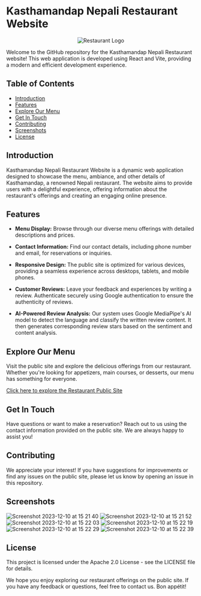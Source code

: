# Kasthamandap Nepali Restaurant Website
<p align="center">
  <img src="https://github.com/bekstha/Dashboard/assets/91323947/9919944e-73f7-439d-a0c4-73afef0981f2](https://github.com/bekstha/kasthamandap/assets/91323947/ff6f15f8-d3f8-4591-b53a-481f9108b372)" alt="Restaurant Logo">
</p>

Welcome to the GitHub repository for the Kasthamandap Nepali Restaurant website! This web application is developed using React and Vite, providing a modern and efficient development experience.

## Table of Contents

- [Introduction](#introduction)
- [Features](#features)
- [Explore Our Menu](#explore-our-menu)
- [Get In Touch](#get-in-touch)
- [Contributing](#contributing)
- [Screenshots](#screenshots)
- [License](#license)

## Introduction

Kasthamandap Nepali Restaurant Website is a dynamic web application designed to showcase the menu, ambiance, and other details of Kasthamandap, a renowned Nepali restaurant. The website aims to provide users with a delightful experience, offering information about the restaurant's offerings and creating an engaging online presence.

## Features

- **Menu Display:** Browse through our diverse menu offerings with detailed descriptions and prices.

- **Contact Information:** Find our contact details, including phone number and email, for reservations or inquiries.

- **Responsive Design:** The public site is optimized for various devices, providing a seamless experience across desktops, tablets, and mobile phones.

- **Customer Reviews:** Leave your feedback and experiences by writing a review. Authenticate securely using Google authentication to ensure the authenticity of reviews.

- **AI-Powered Review Analysis:** Our system uses Google MediaPipe's AI model to detect the language and classify the written review content. It then generates corresponding review stars based on the sentiment and content analysis.

## Explore Our Menu

Visit the public site and explore the delicious offerings from our restaurant. Whether you're looking for appetizers, main courses, or desserts, our menu has something for everyone.

<a href="https://kasthamandap.fi/" target="_blank">Click here to explore the Restaurant Public Site</a>


## Get In Touch

Have questions or want to make a reservation? Reach out to us using the contact information provided on the public site. We are always happy to assist you!

## Contributing

We appreciate your interest! If you have suggestions for improvements or find any issues on the public site, please let us know by opening an issue in this repository.

## Screenshots
![Screenshot 2023-12-10 at 15 21 40](https://github.com/bekstha/kasthamandap/assets/91323947/234ec409-a6cd-4433-af85-fa9c39b69d03)
![Screenshot 2023-12-10 at 15 21 52](https://github.com/bekstha/kasthamandap/assets/91323947/c66ea8dc-9248-4875-bf7e-8852b37803e7)
![Screenshot 2023-12-10 at 15 22 03](https://github.com/bekstha/kasthamandap/assets/91323947/4763f599-925c-4d3d-a9ef-8ea8d66d0e69)
![Screenshot 2023-12-10 at 15 22 19](https://github.com/bekstha/kasthamandap/assets/91323947/d2bc8c9d-d342-4a1e-a1f4-e42bd1356864)
![Screenshot 2023-12-10 at 15 22 29](https://github.com/bekstha/kasthamandap/assets/91323947/824e6890-c7be-42b3-937d-389a0ce36df6)
![Screenshot 2023-12-10 at 15 22 39](https://github.com/bekstha/kasthamandap/assets/91323947/d3bbe52d-af40-48b6-bbfe-d94bcf89c9a2)


## License

This project is licensed under the Apache 2.0 License - see the LICENSE file for details.


We hope you enjoy exploring our restaurant offerings on the public site. If you have any feedback or questions, feel free to contact us. Bon appétit!

